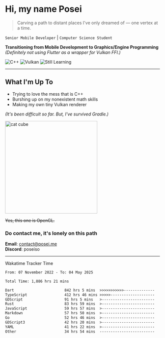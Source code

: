 # Hi, my name Posei

> Carving a path to distant places I've only dreamed of — one vertex at a time.

`Senior Mobile Developer` | `Computer Science Student`  

**Transitioning from Mobile Development to Graphics/Engine Programming**  
_(Definitely not using Flutter as a wrapper for Vulkan FFI.)_

![C++](https://img.shields.io/badge/C++-00599C?style=flat&logo=c%2B%2B&logoColor=white)
![Vulkan](https://img.shields.io/badge/Vulkan-AC162C?style=flat&logo=vulkan&logoColor=white)
![Still Learning](https://img.shields.io/badge/Still%20Learning-FFCC00?style=flat&logoColor=white)

---

## What I'm Up To
- Trying to love the mess that is C++
- Burshing up on my nonexistent math skills
- Making my own tiny Vulkan renderer

_(It's been difficult so far. But, I've survived Gradle.)_

  <img src="https://github.com/user-attachments/assets/54c92bc8-af3e-4bf1-b442-e889f1c01633" width="300" alt="cat cube" />

~~Yes, this one is OpenGL.~~  

### Do contact me, it's lonely on this path 

**Email**: [contact@posei.me](mailto:contact@posei.me)  
**Discord**: poseiso

---

Wakatime Tracker Time

<!--START_SECTION:waka-->

```txt
From: 07 November 2022 - To: 04 May 2025

Total Time: 1,886 hrs 21 mins

Dart                       842 hrs 5 mins  >>>>>>>>>>>--------------   44.65 %
TypeScript                 412 hrs 46 mins >>>>>--------------------   21.88 %
GDScript                   91 hrs 5 mins   >------------------------   04.83 %
Rust                       83 hrs 59 mins  >------------------------   04.45 %
JavaScript                 59 hrs 57 mins  >------------------------   03.18 %
Markdown                   57 hrs 50 mins  >------------------------   03.07 %
Go                         52 hrs 46 mins  >------------------------   02.80 %
GDScript3                  42 hrs 20 mins  >------------------------   02.24 %
YAML                       41 hrs 22 mins  >------------------------   02.19 %
Other                      34 hrs 54 mins  -------------------------   01.85 %
```

<!--END_SECTION:waka-->
